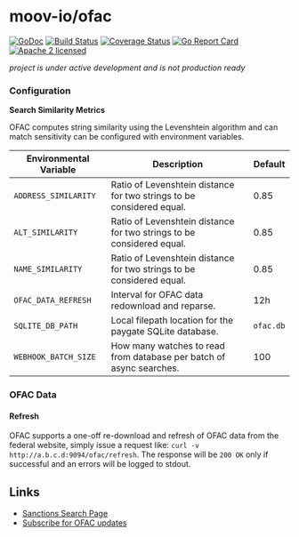 moov-io/ofac
===

[![GoDoc](https://godoc.org/github.com/moov-io/ofac?status.svg)](https://godoc.org/github.com/moov-io/ofac)
[![Build Status](https://travis-ci.com/moov-io/ofac.svg?branch=master)](https://travis-ci.com/moov-io/ofac)
[![Coverage Status](https://codecov.io/gh/moov-io/ofac/branch/master/graph/badge.svg)](https://codecov.io/gh/moov-io/ofac)
[![Go Report Card](https://goreportcard.com/badge/github.com/moov-io/ofac)](https://goreportcard.com/report/github.com/moov-io/ofac)
[![Apache 2 licensed](https://img.shields.io/badge/license-Apache2-blue.svg)](https://raw.githubusercontent.com/moov-io/ofac/master/LICENSE)

*project is under active development and is not production ready*


### Configuration

**Search Similarity Metrics**

OFAC computes string similarity using the Levenshtein algorithm and can match sensitivity can be configured with environment variables.

| Environmental Variable | Description | Default |
|-----|-----|-----|
| `ADDRESS_SIMILARITY` | Ratio of Levenshtein distance for two strings to be considered equal. | 0.85 |
| `ALT_SIMILARITY` | Ratio of Levenshtein distance for two strings to be considered equal. | 0.85 |
| `NAME_SIMILARITY` | Ratio of Levenshtein distance for two strings to be considered equal. | 0.85 |
| `OFAC_DATA_REFRESH` | Interval for OFAC data redownload and reparse. | 12h |
| `SQLITE_DB_PATH`| Local filepath location for the paygate SQLite database. | `ofac.db` |
| `WEBHOOK_BATCH_SIZE` | How many watches to read from database per batch of async searches. | 100 |


### OFAC Data

#### Refresh

OFAC supports a one-off re-download and refresh of OFAC data from the federal website, simply issue a request like: `curl -v http://a.b.c.d:9094/ofac/refresh`. The response will be `200 OK` only if successful and an errors will be logged to stdout.

## Links

- [Sanctions Search Page](https://sanctionssearch.ofac.treas.gov/)
- [Subscribe for OFAC updates](https://service.govdelivery.com/accounts/USTREAS/subscriber/new)
